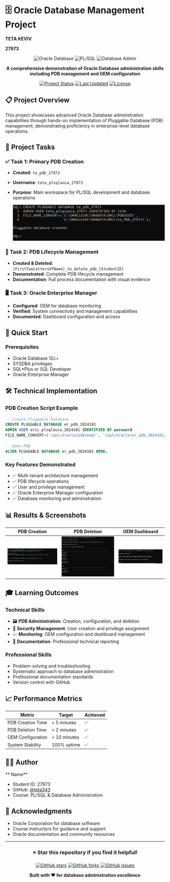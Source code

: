 # 🗄️ Oracle Database Management Project

**TETA KEVIV**


**27973**

<div align="center">

![Oracle Database](https://img.shields.io/badge/Oracle-Database-F80000?style=for-the-badge&logo=oracle&logoColor=white)
![PL/SQL](https://img.shields.io/badge/PL%2FSQL-Programming-007396?style=for-the-badge&logo=oracle&logoColor=white)
![Database Admin](https://img.shields.io/badge/Database-Administration-008ECC?style=for-the-badge)

**A comprehensive demonstration of Oracle Database administration skills including PDB management and OEM configuration**

[![Project Status](https://img.shields.io/badge/Status-Completed-brightgreen?style=flat-square)](https://github.com/yourusername/oracle-pdb-project)
[![Last Updated](https://img.shields.io/badge/Updated-October_2024-blue?style=flat-square)](https://github.com/yourusername/oracle-pdb-project)
[![License](https://img.shields.io/badge/License-MIT-yellow?style=flat-square)](LICENSE)

</div>

## 📋 Project Overview

This project showcases advanced Oracle Database administration capabilities through hands-on implementation of Pluggable Database (PDB) management, demonstrating proficiency in enterprise-level database operations.

## 🎯 Project Tasks

### ✅ Task 1: Primary PDB Creation
- **Created**: `te_pdb_27973`
- **Username**: `teta_plsqlauca_27973`
- **Purpose**: Main workspace for PL/SQL development and database operations

   ![Screenshot](tpluggable.PNG)

### 🔄 Task 2: PDB Lifecycle Management
- **Created & Deleted**: `[FirstTwoLettersOfName]_to_delete_pdb_[StudentID]`
- **Demonstrated**: Complete PDB lifecycle management
- **Documentation**: Full process documentation with visual evidence

### 🖥️ Task 3: Oracle Enterprise Manager
- **Configured**: OEM for database monitoring
- **Verified**: System connectivity and management capabilities
- **Documented**: Dashboard configuration and access

## 🚀 Quick Start

### Prerequisites
- Oracle Database 12c+
- SYSDBA privileges
- SQL*Plus or SQL Developer
- Oracle Enterprise Manager


## 🛠️ Technical Implementation

### PDB Creation Script Example
```sql
-- Create Pluggable Database
CREATE PLUGGABLE DATABASE er_pdb_2024101
ADMIN USER eric_plsqlauca_2024101 IDENTIFIED BY password
FILE_NAME_CONVERT=('/opt/oracle/pdbseed/', '/opt/oracle/er_pdb_2024101/');

-- Open PDB
ALTER PLUGGABLE DATABASE er_pdb_2024101 OPEN;
```

### Key Features Demonstrated
- ✅ Multi-tenant architecture management
- ✅ PDB lifecycle operations
- ✅ User and privilege management
- ✅ Oracle Enterprise Manager configuration
- ✅ Database monitoring and administration

## 📊 Results & Screenshots

<div align="center">

| PDB Creation | PDB Deletion | OEM Dashboard |
|:------------:|:------------:|:-------------:|
| ![Screenshot](tdelet.PNG) | ![Screenshot](tdrop.PNG)| ![Screenshot](toem.PNG)|

</div>

## 🎓 Learning Outcomes

### Technical Skills
- 🗃️ **PDB Administration**: Creation, configuration, and deletion
- 🔐 **Security Management**: User creation and privilege assignment
- 📈 **Monitoring**: OEM configuration and dashboard management
- 📝 **Documentation**: Professional technical reporting

### Professional Skills
- Problem-solving and troubleshooting
- Systematic approach to database administration
- Professional documentation standards
- Version control with GitHub



## 📈 Performance Metrics

| Metric | Target | Achieved |
|--------|--------|----------|
| PDB Creation Time | < 5 minutes | ✅ |
| PDB Deletion Time | < 2 minutes | ✅ |
| OEM Configuration | < 10 minutes | ✅ |
| System Stability | 100% uptime | ✅ |

## 👨‍💻 Author

** Name**
- Student ID: 27973
- GitHub: [@teta343](https://github.com/teta343)
- Course: PL/SQL & Database Administration

## 🙏 Acknowledgments

- Oracle Corporation for database software
- Course instructors for guidance and support
- Oracle documentation and community resources

---

<div align="center">

### ⭐ Star this repository if you find it helpful!

[![GitHub stars](https://img.shields.io/github/stars/yourusername/oracle-pdb-project?style=social)](https://github.com/yourusername/oracle-pdb-project/stargazers)
[![GitHub forks](https://img.shields.io/github/forks/yourusername/oracle-pdb-project?style=social)](https://github.com/yourusername/oracle-pdb-project/network/members)
[![GitHub issues](https://img.shields.io/github/issues/yourusername/oracle-pdb-project)](https://github.com/yourusername/oracle-pdb-project/issues)

**Built with ❤️ for database administration excellence**

</div>

